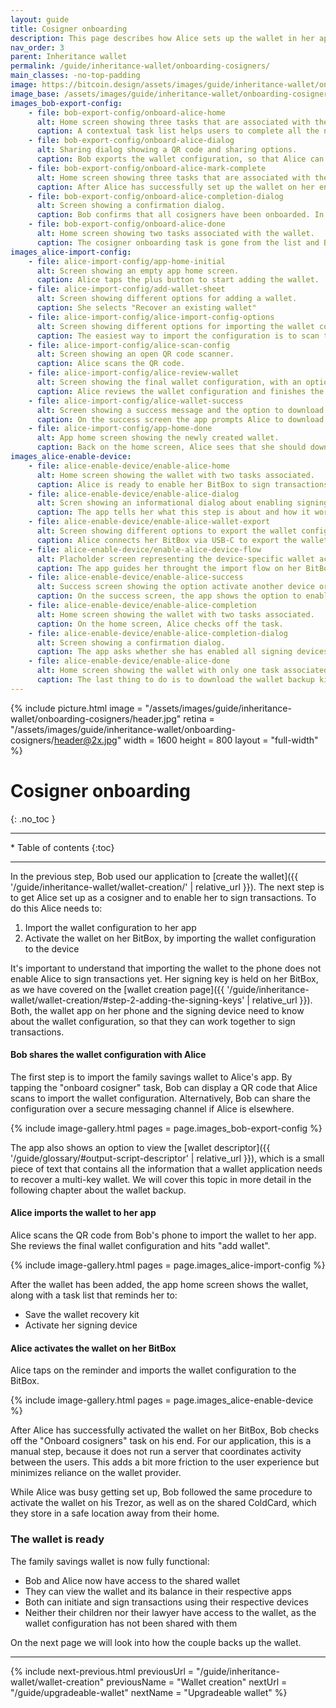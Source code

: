 ```yaml
---
layout: guide
title: Cosigner onboarding
description: This page describes how Alice sets up the wallet in her app and activates it on her signing device.
nav_order: 3
parent: Inheritance wallet
permalink: /guide/inheritance-wallet/onboarding-cosigners/
main_classes: -no-top-padding
image: https://bitcoin.design/assets/images/guide/inheritance-wallet/onboarding-cosigners/preview.jpg
image_base: /assets/images/guide/inheritance-wallet/onboarding-cosigners/
images_bob-export-config:
    - file: bob-export-config/onboard-alice-home
      alt: Home screen showing three tasks that are associated with the wallet for the user to complete.
      caption: A contextual task list helps users to complete all the necessary steps to safely use their new wallet.
    - file: bob-export-config/onboard-alice-dialog
      alt: Sharing dialog showing a QR code and sharing options.
      caption: Bob exports the wallet configuration, so that Alice can set up the wallet on her phone.
    - file: bob-export-config/onboard-alice-mark-complete
      alt: Home screen showing three tasks that are associated with the wallet for the user to complete.
      caption: After Alice has successfully set up the wallet on her end, Bob checks off the task. 
    - file: bob-export-config/onboard-alice-completion-dialog
      alt: Screen showing a confirmation dialog.
      caption: Bob confirms that all cosigners have been onboarded. In our use case, Bob and Alice are the only cosigners.
    - file: bob-export-config/onboard-alice-done
      alt: Home screen showing two tasks associated with the wallet.
      caption: The cosigner onboarding task is gone from the list and Bob can continue with the the next task.
images_alice-import-config:
    - file: alice-import-config/app-home-initial
      alt: Screen showing an empty app home screen.
      caption: Alice taps the plus button to start adding the wallet. 
    - file: alice-import-config/add-wallet-sheet
      alt: Screen showing different options for adding a wallet.
      caption: She selects "Recover an existing wallet"
    - file: alice-import-config/alice-import-config-options
      alt: Screen showing different options for importing the wallet configuration.
      caption: The easiest way to import the configuration is to scan the QR code from Bob's screen.
    - file: alice-import-config/alice-scan-config
      alt: Screen showing an open QR code scanner.
      caption: Alice scans the QR code.
    - file: alice-import-config/alice-review-wallet
      alt: Screen showing the final wallet configuration, with an option to review the details of the signing keys.
      caption: Alice reviews the wallet configuration and finishes the import.
    - file: alice-import-config/alice-wallet-success
      alt: Screen showing a success message and the option to download a wallet backup kit. 
      caption: On the success screen the app prompts Alice to download the wallet backup kit. She will do that later.
    - file: alice-import-config/app-home-done
      alt: App home screen showing the newly created wallet.
      caption: Back on the home screen, Alice sees that she should download the backup kit and enable her signing device.
images_alice-enable-device:
    - file: alice-enable-device/enable-alice-home
      alt: Home screen showing the wallet with two tasks associated.
      caption: Alice is ready to enable her BitBox to sign transactions for the wallet. 
    - file: alice-enable-device/enable-alice-dialog
      alt: Scren showing an informational dialog about enabling signing devices.
      caption: The app tells her what this step is about and how it works.
    - file: alice-enable-device/enable-alice-wallet-export
      alt: Screen showing different options to export the wallet configuration.
      caption: Alice connects her BitBox via USB-C to export the wallet configuration.
    - file: alice-enable-device/enable-alice-device-flow
      alt: Placholder screen representing the device-specific wallet activation flow.
      caption: The app guides her throught the import flow on her BitBox.
    - file: alice-enable-device/enable-alice-success
      alt: Success screen showing the option activate another device or go to the home screen.
      caption: On the success screen, the app shows the option to enable another signing device.
    - file: alice-enable-device/enable-alice-completion
      alt: Home screen showing the wallet with two tasks associated.
      caption: On the home screen, Alice checks off the task. 
    - file: alice-enable-device/enable-alice-completion-dialog
      alt: Screen showing a confirmation dialog.
      caption: The app asks whether she has enabled all signing devices.
    - file: alice-enable-device/enable-alice-done
      alt: Home screen showing the wallet with only one task associated.
      caption: The last thing to do is to download the wallet backup kit.
---
```


<!--

Illustration sources

https://www.figma.com/file/h5GP5v5dYfpXXfEUXf6nvC/Family-inheritance-wallet?type=design&node-id=5542%3A2119&mode=design&t=sBtcvrDzb8MPtWaK-1

-->

{% include picture.html
   image = "/assets/images/guide/inheritance-wallet/onboarding-cosigners/header.jpg"
   retina = "/assets/images/guide/inheritance-wallet/onboarding-cosigners/header@2x.jpg"
   width = 1600
   height = 800
   layout = "full-width"
%}

# Cosigner onboarding
{: .no_toc }

---

<div class="glossary-toc" markdown="1">
 * Table of contents
{:toc}
</div>

---

In the previous step, Bob used our application to [create the wallet]({{ '/guide/inheritance-wallet/wallet-creation/' | relative_url }}). The next step is to get Alice set up as a cosigner and to enable her to sign transactions. To do this Alice needs to:

1. Import the wallet configuration to her app
2. Activate the wallet on her BitBox, by importing the wallet configuration to the device

It's important to understand that importing the wallet to the phone does not enable Alice to sign transactions yet. Her signing key is held on her BitBox, as we have covered on the [wallet creation page]({{ '/guide/inheritance-wallet/wallet-creation/#step-2-adding-the-signing-keys' | relative_url }}). Both, the wallet app on her phone and the signing device need to know about the wallet configuration, so that they can work together to sign transactions. 

#### Bob shares the wallet configuration with Alice

The first step is to import the family savings wallet to Alice's app. By tapping the "onboard cosigner" task, Bob can display a QR code that Alice scans to import the wallet configuration. Alternatively, Bob can share the configuration over a secure messaging channel if Alice is elsewhere.

{% include image-gallery.html pages = page.images_bob-export-config %}

The app also shows an option to view the [wallet descriptor]({{ '/guide/glossary/#output-script-descriptor' | relative_url }}), which is a small piece of text that contains all the information that a wallet application needs to recover a multi-key wallet. We will cover this topic in more detail in the following chapter about the wallet backup.

#### Alice imports the wallet to her app

Alice scans the QR code from Bob's phone to import the wallet to her app. She reviews the final wallet configuration and hits "add wallet".

{% include image-gallery.html pages = page.images_alice-import-config %}

After the wallet has been added, the app home screen shows the wallet, along with a task list that reminds her to:

- Save the wallet recovery kit
- Activate her signing device


#### Alice activates the wallet on her BitBox 

Alice taps on the reminder and imports the wallet configuration to the BitBox. 

{% include image-gallery.html pages = page.images_alice-enable-device %}

After Alice has successfully activated the wallet on her BitBox, Bob checks off the "Onboard cosigners" task on his end. For our application, this is a manual step, because it does not run a server that coordinates activity between the users. This adds a bit more friction to the user experience but minimizes reliance on the wallet provider.

While Alice was busy getting set up, Bob followed the same procedure to activate the wallet on his Trezor, as well as on the shared ColdCard, which they store in a safe location away from their home. 

### The wallet is ready
The family savings wallet is now fully functional: 

- Bob and Alice now have access to the shared wallet
- They can view the wallet and its balance in their respective apps
- Both can initiate and sign transactions using their respective devices
- Neither their children nor their lawyer have access to the wallet, as the wallet configuration has not been shared with them

On the next page we will look into how the couple backs up the wallet. 

---

{% include next-previous.html
   previousUrl = "/guide/inheritance-wallet/wallet-creation"
   previousName = "Wallet creation"
   nextUrl = "/guide/upgradeable-wallet"
   nextName = "Upgradeable wallet"
%}

